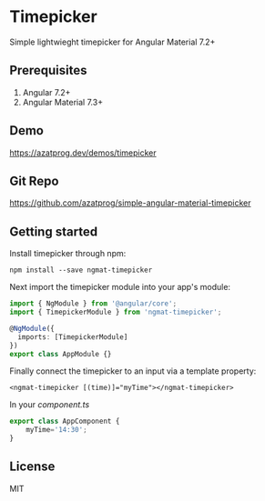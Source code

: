 # Timepicker

Simple lightwieght timepicker for Angular Material 7.2+

## Prerequisites
1. Angular 7.2+
2. Angular Material 7.3+

## Demo
https://azatprog.dev/demos/timepicker

## Git Repo
https://github.com/azatprog/simple-angular-material-timepicker

## Getting started

Install timepicker through npm:
```angular2html
npm install --save ngmat-timepicker
```
Next import the timepicker module into your app's module:
```typescript
import { NgModule } from '@angular/core';
import { TimepickerModule } from 'ngmat-timepicker';

@NgModule({
  imports: [TimepickerModule]
})
export class AppModule {}
```
Finally connect the timepicker to an input via a template property:
```angular2html
<ngmat-timepicker [(time)]="myTime"></ngmat-timepicker>
```
In your *component.ts*
```typescript
export class AppComponent {
    myTime='14:30';
}
```

## License

MIT